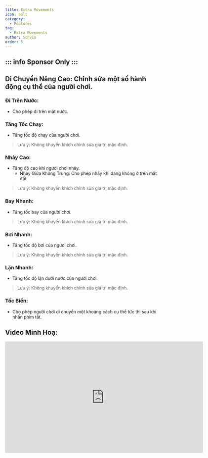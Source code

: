 ```yaml
---
title: Extra Movements
icon: bolt
category:
  - Features
tag:
  - Extra Movements
author: Schvis
order: 5
---
```

::: info Sponsor Only
:::
---
## Di Chuyển Nâng Cao: Chỉnh sửa một số hành động cụ thể của người chơi.
### Đi Trên Nước:
- Cho phép đi trên mặt nước.
### Tăng Tốc Chạy:
- Tăng tốc độ chạy của người chơi.
> Lưu ý: Không khuyến khích chỉnh sửa giá trị mặc định.
### Nhảy Cao:
- Tăng độ cao khi người chơi nhảy.
    - Nhảy Giữa Không Trung: Cho phép nhảy khi đang không ở trên mặt đất.
> Lưu ý: Không khuyến khích chỉnh sửa giá trị mặc định.
### Bay Nhanh:
- Tăng tốc bay của người chơi.
> Lưu ý: Không khuyến khích chỉnh sửa giá trị mặc định.
### Bơi Nhanh: 
- Tăng tốc độ bơi của người chơi.
> Lưu ý: Không khuyến khích chỉnh sửa giá trị mặc định.
### Lặn Nhanh:
- Tăng tốc độ lặn dưới nước của người chơi.
> Lưu ý: Không khuyến khích chỉnh sửa giá trị mặc định.
### Tốc Biến:
- Cho phép người chơi di chuyển một khoảng cách cụ thể tức thì sau khi nhấn phím tắt.

## Video Minh Hoạ:

<div class="iframe-container"><iframe width="640" height="360" src="https://www.youtube.com/embed/wMd9icqhFQg?list=PL5eI1Tb64p56g27qfYk7VuFTz4FK6YrKa" title="Korepi - Extra Movement (Sponsor)" frameborder="0" allow="accelerometer; autoplay; clipboard-write; encrypted-media; gyroscope; picture-in-picture; web-share" allowfullscreen></iframe></div>
